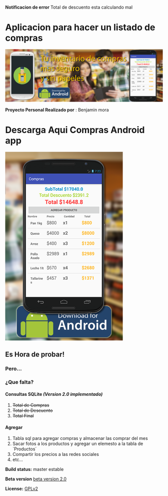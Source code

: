 **Notificacion de error**
Total de descuento esta calculando mal

# Aplicacion para hacer un listado de compras

![Logo](https://raw.githubusercontent.com/bemtorres/bemtorres.github.io/cb048b7289221bef8d18fa8266e776e50250d740/assets/imagen/wide-social-banner.png)

**Proyecto Personal Realizado por** : Benjamin mora

# Descarga Aqui Compras Android app

[![](https://github.com/bemtorres/bemtorres.github.io/blob/master/assets/imagen/Promo.png?raw=true)](https://www.dropbox.com/s/exdaoux32xez4jc/ComprasApp%28v2.0%29.apk)


## Es Hora de probar!
### Pero...
### ¿Que falta?

#### Consultas SQLite *(Version 2.0 implementado)*
  1. ~~Total de Compras~~
  2. ~~Total de Descuento~~
  3. ~~Total Final~~

#### Agregar
  1. Tabla sql para agregar compras y almacenar las comprar del mes
  2. Sacar fotos a los productos y agregar un elemesto a la tabla de ´Productos´
  3. Compartir los precios a las redes sociales
  4. etc...


**Build status:** master estable

**Beta version** [beta version 2.0](https://www.dropbox.com/s/exdaoux32xez4jc/ComprasApp%28v2.0%29.apk)

**License:** [GPLv2](https://github.com/owncloud/android/blob/master/LICENSE.txt)
